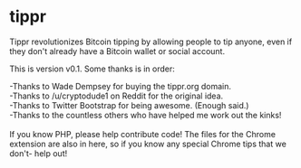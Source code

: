 tippr
=====

Tippr revolutionizes Bitcoin tipping by allowing people to tip anyone, even if they don't already have a Bitcoin wallet or social account.

This is version v0.1. Some thanks is in order:

-Thanks to Wade Dempsey for buying the tippr.org domain.
<br />
-Thanks to /u/cryptodude1 on Reddit for the original idea.
<br />
-Thanks to Twitter Bootstrap for being awesome. (Enough said.)
<br />
-Thanks to the countless others who have helped me work out the kinks!
<br /><br />
If you know PHP, please help contribute code! The files for the Chrome extension are also in here, so if you know any special Chrome tips that we don't- help out!
